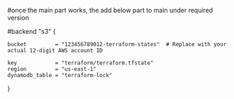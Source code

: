 #once the main part works, the add below part to main under required version

#backend "s3" {

    bucket         = "123456789012-terraform-states"  # Replace with your actual 12-digit AWS account ID
    
    key            = "terraform/terraform.tfstate"
    region         = "us-east-1"
    dynamodb_table = "terraform-lock"
  }
